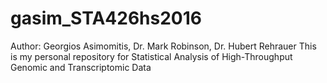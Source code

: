 # gasim_STA426hs2016

Author: Georgios Asimomitis, Dr. Mark Robinson, Dr. Hubert Rehrauer
This is my personal repository for Statistical Analysis of High-Throughput Genomic and Transcriptomic Data
<!--
#This is the website of [ETH Zurich](https://www.ethz.ch/en.html)
#![Alt text](http://datureconsult.com/demos/statistics.jpg)-->

